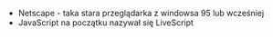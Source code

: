- Netscape - taka stara przeglądarka z windowsa 95 lub wcześniej
- JavaScript na początku nazywał się LiveScript